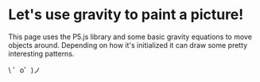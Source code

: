 Let's use gravity to paint a picture!
===

This page uses the P5.js library and some basic gravity equations to move objects around. Depending on how it's initialized it can draw some pretty interesting patterns.

\ ゜o゜)ノ
